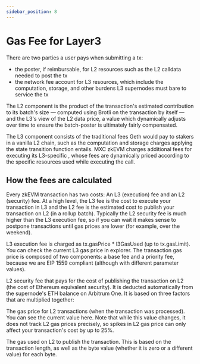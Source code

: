 ```yaml
---
sidebar_position: 8
---
```

# Gas Fee for Layer3

There are two parties a user pays when submitting a tx:

- the poster, if reimbursable, for L2 resources such as the L2 calldata needed to post the tx
- the network fee account for L3 resources, which include the computation, storage, and other burdens L3 supernodes must bare to service the tx

The L2 component is the product of the transaction's estimated contribution to its batch's size — computed using Brotli on the transaction by itself — and the L3's view of the L2 data price, a value which dynamically adjusts over time to ensure the batch-poster is ultimately fairly compensated.

The L3 component consists of the traditional fees Geth would pay to stakers in a vanilla L2 chain, such as the computation and storage charges applying the state transition function entails. MXC zkEVM charges additional fees for executing its L3-specific , whose fees are dynamically priced according to the specific resources used while executing the call.

## How the fees are calculated

Every zkEVM transaction has two costs: An L3 (execution) fee and an L2 (security) fee. At a high level, the L3 fee is the cost to execute your transaction in L3 and the L2 fee is the estimated cost to publish your transaction on L2 (in a rollup batch). Typically the L2 security fee is much higher than the L3 execution fee, so if you can wait it makes sense to postpone transactions until gas prices are lower (for example, over the weekend).

L3 execution fee is charged as tx.gasPrice * l3GasUsed (up to tx.gasLimit). You can check the current L3 gas price in explorer. The transaction gas price is composed of two components: a base fee and a priority fee, because we are EIP 1559 compliant (although with different parameter values).

L2 security fee that pays for the cost of publishing the transaction on L2 (the cost of Ethereum equivalent security). It is deducted automatically from the supernode's ETH balance on Arbitrum One. It is based on three factors that are multiplied together:

The gas price for L2 transactions (when the transaction was processed). You can see the current value here. Note that while this value changes, it does not track L2 gas prices precisely, so spikes in L2 gas price can only affect your transaction's cost by up to 25%.

The gas used on L2 to publish the transaction. This is based on the transaction length, as well as the byte value (whether it is zero or a different value) for each byte.
